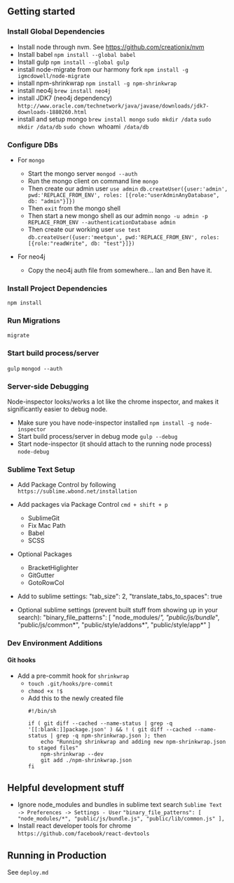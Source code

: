 ## Getting started

### Install Global Dependencies
- Install node through nvm. See https://github.com/creationix/nvm
- Install babel
`npm install --global babel`
- Install gulp
`npm install --global gulp`
- install node-migrate from our harmony fork
`npm install -g igmcdowell/node-migrate`
- install npm-shrinkwrap
`npm install -g npm-shrinkwrap`
- install neo4j
`brew install neo4j`
- install JDK7 (neo4j dependency)
`http://www.oracle.com/technetwork/java/javase/downloads/jdk7-downloads-1880260.html`
- install and setup mongo
`brew install mongo`
`sudo mkdir /data`
`sudo mkdir /data/db`
`sudo chown `whoami` /data/db`

### Configure DBs
- For `mongo`
  - Start the mongo server
  `mongod --auth`
  - Run the mongo client on command line
  `mongo`
  - Then create our admin user
  `use admin`
  `db.createUser({user:'admin', pwd:'REPLACE_FROM_ENV', roles: [{role:"userAdminAnyDatabase", db: "admin"}]})`
  - Then `exit` from the mongo shell
  - Then start a new mongo shell as our admin
  `mongo -u admin -p REPLACE_FROM_ENV --authenticationDatabase admin`
  - Then create our working user
  `use test`
  `db.createUser({user:'meetgun', pwd:'REPLACE_FROM_ENV', roles: [{role:"readWrite", db: "test"}]})`

- For neo4j
  - Copy the neo4j auth file from somewhere... Ian and Ben have it.

### Install Project Dependencies
`npm install`

### Run Migrations
`migrate`

### Start build process/server
`gulp`
`mongod --auth`

### Server-side Debugging
Node-inspector looks/works a lot like the chrome inspector, and makes it significantly easier to debug node.

- Make sure you have node-inspector installed
`npm install -g node-inspector`
- Start build process/server in debug mode
`gulp --debug`
- Start node-inspector (it should attach to the running node process)
`node-debug`

### Sublime Text Setup
* Add Package Control by following `https://sublime.wbond.net/installation`
* Add packages via Package Control `cmd + shift + p`
    - SublimeGit 
    - Fix Mac Path
    - Babel
    - SCSS
* Optional Packages
    - BracketHiglighter
    - GitGutter
    - GotoRowCol

* Add to sublime settings:
    "tab_size": 2,
    "translate_tabs_to_spaces": true
* Optional sublime settings (prevent built stuff from showing up in your search):
  "binary_file_patterns":
    [
      "node_modules/*",
      "public/js/bundle*",
      "public/js/common*",
      "public/style/addons*",
      "public/style/app*"
    ]

### Dev Environment Additions
#### Git hooks
- Add a pre-commit hook for `shrinkwrap`
    - `touch .git/hooks/pre-commit`
    - `chmod +x !$`
    - Add this to the newly created file
        ```
        #!/bin/sh

        if ( git diff --cached --name-status | grep -q '[[:blank:]]package.json' ) && ! ( git diff --cached --name-status | grep -q npm-shrinkwrap.json ); then
            echo "Running shrinkwrap and adding new npm-shrinkwrap.json to staged files"
            npm-shrinkwrap --dev
            git add ./npm-shrinkwrap.json
        fi
        ```

## Helpful development stuff

- Ignore node_modules and bundles in sublime text search
`Sublime Text -> Preferences -> Settings - User`
`"binary_file_patterns":
 [
   "node_modules/*",
   "public/js/bundle.js",
   "public/lib/common.js"
 ],`
- Install react developer tools for chrome
`https://github.com/facebook/react-devtools`

## Running in Production
See `deploy.md`
